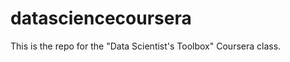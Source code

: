 datasciencecoursera
===================

This is the repo for the "Data Scientist's Toolbox" Coursera class.
